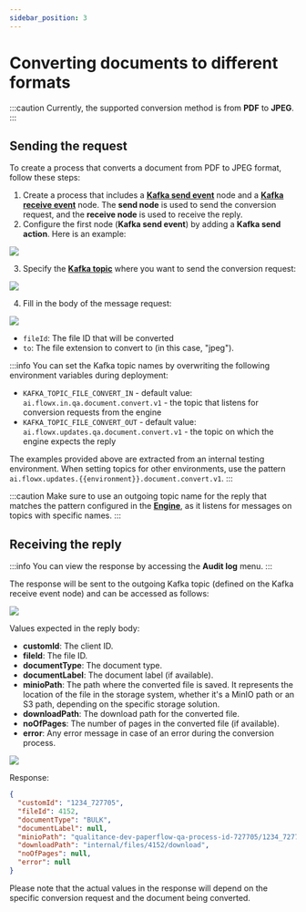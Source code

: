 ```yaml
---
sidebar_position: 3
---
```


# Converting documents to different formats

:::caution
Currently, the supported conversion method is from **PDF** to **JPEG**.
:::

## Sending the request

To create a process that converts a document from PDF to JPEG format, follow these steps:

1. Create a process that includes a [**Kafka send event**](../../../../../building-blocks/node/message-send-received-task-node.md#configuring-a-message-send-task-node) node and a [**Kafka receive event**](../../../../../building-blocks/node/message-send-received-task-node.md#configuring-a-message-receive-task-node) node. The **send node** is used to send the conversion request, and the **receive node** is used to receive the reply.
2. Configure the first node (**Kafka send event**) by adding a **Kafka send action**. Here is an example:

![](https://s3.eu-west-1.amazonaws.com/docx.flowx.ai/platform-deep-dive/pdf_to_jpeg.png)

3. Specify the [**Kafka topic**](../../../plugins-setup-guide/documents-plugin-setup/documents-plugin-setup.md#kafka-configuration) where you want to send the conversion request:

![](https://s3.eu-west-1.amazonaws.com/docx.flowx.ai/platform-deep-dive/doc_kafka_topic.png)

4. Fill in the body of the message request:

![](https://s3.eu-west-1.amazonaws.com/docx.flowx.ai/platform-deep-dive/doc_message_body.png)

* `fileId`: The file ID that will be converted 
* `to`: The file extension to convert to (in this case, "jpeg").

:::info
You can set the Kafka topic names by overwriting the following environment variables during deployment:

* `KAFKA_TOPIC_FILE_CONVERT_IN` - default value: `ai.flowx.in.qa.document.convert.v1` - the topic that listens for conversion requests from the engine
* `KAFKA_TOPIC_FILE_CONVERT_OUT` - default value: `ai.flowx.updates.qa.document.convert.v1` - the topic on which the engine expects the reply

The examples provided above are extracted from an internal testing environment. When setting topics for other environments, use the pattern `ai.flowx.updates.{{environment}}.document.convert.v1`.
:::

:::caution
Make sure to use an outgoing topic name for the reply that matches the pattern configured in the [**Engine**](../../../../../terms/flowxai-process-engine), as it listens for messages on topics with specific names.
:::

## Receiving the reply

:::info
You can view the response by accessing the **Audit log** menu.
:::

The response will be sent to the outgoing Kafka topic (defined on the Kafka receive event node) and can be accessed as follows:

![](https://s3.eu-west-1.amazonaws.com/docx.flowx.ai/platform-deep-dive/convert_updates.png)

Values expected in the reply body:

* **customId**: The client ID.
* **fileId**: The file ID.
* **documentType**: The document type.
* **documentLabel**: The document label (if available).
* **minioPath**: The path where the converted file is saved. It represents the location of the file in the storage system, whether it's a MinIO path or an S3 path, depending on the specific storage solution.
* **downloadPath**: The download path for the converted file.
* **noOfPages**: The number of pages in the converted file (if available).
* **error**: Any error message in case of an error during the conversion process.



![](https://s3.eu-west-1.amazonaws.com/docx.flowx.ai/platform-deep-dive/document_convert_pdf.png)

Response:

```json
{
  "customId": "1234_727705",
  "fileId": 4152,
  "documentType": "BULK",
  "documentLabel": null,
  "minioPath": "qualitance-dev-paperflow-qa-process-id-727705/1234_727705/4152_BULK.jpg",
  "downloadPath": "internal/files/4152/download",
  "noOfPages": null,
  "error": null
}
```

Please note that the actual values in the response will depend on the specific conversion request and the document being converted.